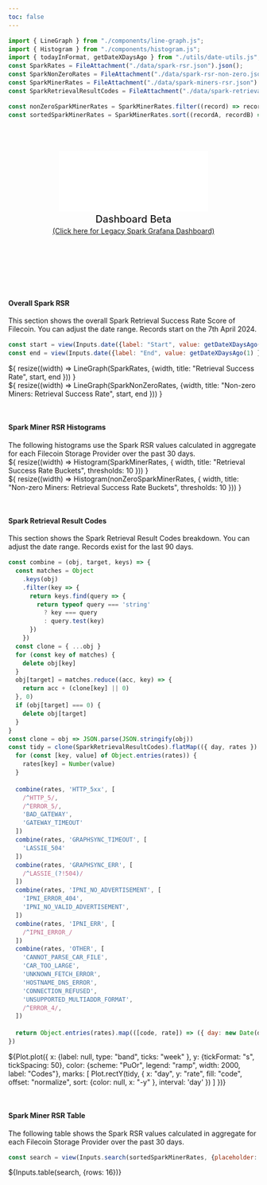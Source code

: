 ```yaml
---
toc: false
---
```


```js
import { LineGraph } from "./components/line-graph.js";
import { Histogram } from "./components/histogram.js";
import { todayInFormat, getDateXDaysAgo } from "./utils/date-utils.js";
const SparkRates = FileAttachment("./data/spark-rsr.json").json();
const SparkNonZeroRates = FileAttachment("./data/spark-rsr-non-zero.json").json();
const SparkMinerRates = FileAttachment("./data/spark-miners-rsr.json").json();
const SparkRetrievalResultCodes = FileAttachment("./data/spark-retrieval-result-codes.json").json();
```

```js
const nonZeroSparkMinerRates = SparkMinerRates.filter((record) => record.success_rate != 0)
const sortedSparkMinerRates = SparkMinerRates.sort((recordA, recordB) => recordB.success_rate - recordA.success_rate)
```

<div class="hero">
  <body><img src="media/spark-logomark-white-with-bbox.png" alt="Spark Logo" width="300" /><body>
    <h2>Dashboard Beta</h2>
    <body><a href="https://filspark.com/dashboard" target="_blank" rel="noopener noreferrer">(Click here for Legacy Spark Grafana Dashboard)</a><body>
</div>

<h4>Overall Spark RSR</h4>
<body>This section shows the overall Spark Retrieval Success Rate Score of Filecoin. You can adjust the date range. Records start on the 7th April 2024.</body>

```js
const start = view(Inputs.date({label: "Start", value: getDateXDaysAgo(180) }));
const end = view(Inputs.date({label: "End", value: getDateXDaysAgo(1) }));
```



<div class="grid grid-cols-2" style="grid-auto-rows: 500px;">
  <div class="card">${
    resize((width) => LineGraph(SparkRates, {width, title: "Retrieval Success Rate", start, end }))
  }</div>
  <div class="card">${
    resize((width) => LineGraph(SparkNonZeroRates, {width, title: "Non-zero Miners: Retrieval Success Rate", start, end }))
  }</div>
</div>

<div class="divider"></div>



<h4>Spark Miner RSR Histograms</h4>
<body>The following histograms use the Spark RSR values calculated in aggregate for each Filecoin Storage Provider over the past 30 days.</body>


<div class="grid grid-cols-2" style="grid-auto-rows: 500px;">
  <div class="card">${
    resize((width) => Histogram(SparkMinerRates, { width, title: "Retrieval Success Rate Buckets", thresholds: 10 }))
  }</div>
  <div class="card">${
    resize((width) => Histogram(nonZeroSparkMinerRates, { width, title: "Non-zero Miners: Retrieval Success Rate Buckets", thresholds: 10 }))
  }</div>
</div>

<div class="divider"></div>

<h4>Spark Retrieval Result Codes</h4>
<body>This section shows the Spark Retrieval Result Codes breakdown. You can adjust the date range. Records exist for the last 90 days.</body>

```js
const combine = (obj, target, keys) => {
  const matches = Object
    .keys(obj)
    .filter(key => {
      return keys.find(query => {
        return typeof query === 'string'
          ? key === query
          : query.test(key)
      })
    })
  const clone = { ...obj }
  for (const key of matches) {
    delete obj[key]
  }
  obj[target] = matches.reduce((acc, key) => {
    return acc + (clone[key] || 0)
  }, 0)
  if (obj[target] === 0) {
    delete obj[target]
  }
}
const clone = obj => JSON.parse(JSON.stringify(obj))
const tidy = clone(SparkRetrievalResultCodes).flatMap(({ day, rates }) => {
  for (const [key, value] of Object.entries(rates)) {
    rates[key] = Number(value)
  }

  combine(rates, 'HTTP_5xx', [
    /^HTTP_5/,
    /^ERROR_5/,
    'BAD_GATEWAY',
    'GATEWAY_TIMEOUT'
  ])
  combine(rates, 'GRAPHSYNC_TIMEOUT', [
    'LASSIE_504'
  ])
  combine(rates, 'GRAPHSYNC_ERR', [
    /^LASSIE_(?!504)/
  ])
  combine(rates, 'IPNI_NO_ADVERTISEMENT', [
    'IPNI_ERROR_404',
    'IPNI_NO_VALID_ADVERTISEMENT',
  ])
  combine(rates, 'IPNI_ERR', [
    /^IPNI_ERROR_/
  ])
  combine(rates, 'OTHER', [
    'CANNOT_PARSE_CAR_FILE',
    'CAR_TOO_LARGE',
    'UNKNOWN_FETCH_ERROR',
    'HOSTNAME_DNS_ERROR',
    'CONNECTION_REFUSED',
    'UNSUPPORTED_MULTIADDR_FORMAT',
    /^ERROR_4/,
  ])

  return Object.entries(rates).map(([code, rate]) => ({ day: new Date(day), code, rate }))
})
```

<div class="grid grid-cols-1" style="grid-auto-rows: 500px;">
  <div class="card">
    ${Plot.plot({
      x: {label: null, type: "band", ticks: "week" },
      y: {tickFormat: "s", tickSpacing: 50},
      color: {scheme: "PuOr", legend: "ramp", width: 2000, label: "Codes"},
      marks: [
        Plot.rectY(tidy, {
          x: "day",
          y: "rate",
          fill: "code",
          offset: "normalize",
          sort: {color: null, x: "-y" },
          interval: 'day'
        })
      ]
    })}
  </div>
</div>


<div class="divider"></div>

<h4>Spark Miner RSR Table</h4>
<body>The following table shows the Spark RSR values calculated in aggregate for each Filecoin Storage Provider over the past 30 days.</body>

```js
const search = view(Inputs.search(sortedSparkMinerRates, {placeholder: "Search Storage Providers…"}));
```

<div class="card" style="padding: 0;">
  ${Inputs.table(search, {rows: 16})}
</div>

<style>

.hero {
  display: flex;
  flex-direction: column;
  align-items: center;
  font-family: var(--sans-serif);
  margin: 4rem 0 8rem;
  text-wrap: balance;
  text-align: center;
}

.hero h1 {
  margin: 1rem 0;
  padding: 1rem 0;
  max-width: none;
  font-size: 14vw;
  font-weight: 900;
  line-height: 1;
  background: linear-gradient(30deg, var(--theme-foreground-focus), currentColor);
  -webkit-background-clip: text;
  -webkit-text-fill-color: transparent;
  background-clip: text;
}

.hero h2 {
  margin: 0;
  max-width: 34em;
  font-size: 20px;
  font-style: initial;
  font-weight: 500;
  line-height: 1.5;
  color: var(--theme-foreground-muted);
}

.divider {
  margin: 50px;
}

@media (min-width: 640px) {
  .hero h1 {
    font-size: 90px;
  }
}

</style>
